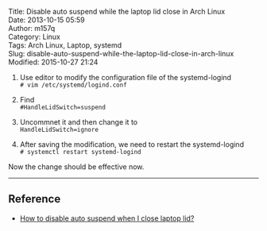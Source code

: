 Title: Disable auto suspend while the laptop lid close in Arch Linux  
Date: 2013-10-15 05:59  
Author: m157q  
Category: Linux  
Tags: Arch Linux, Laptop, systemd  
Slug: disable-auto-suspend-while-the-laptop-lid-close-in-arch-linux  
Modified: 2015-10-27 21:24  
  
  
1. Use editor to modify the configuration file of the systemd-logind  
`# vim /etc/systemd/logind.conf`  
  
2. Find  
`#HandleLidSwitch=suspend`  
  
3. Uncommnet it and then change it to  
`HandleLidSwitch=ignore`  
  
4. After saving the modification, we need to restart the systemd-logind  
`# systemctl restart systemd-logind`  
  
Now the change should be effective now.  
  
---  
  
## Reference  
  
+ [How to disable auto suspend when I close laptop lid?](http://unix.stackexchange.com/questions/52643/how-to-disable-auto-suspend-when-i-close-laptop-lid)  
